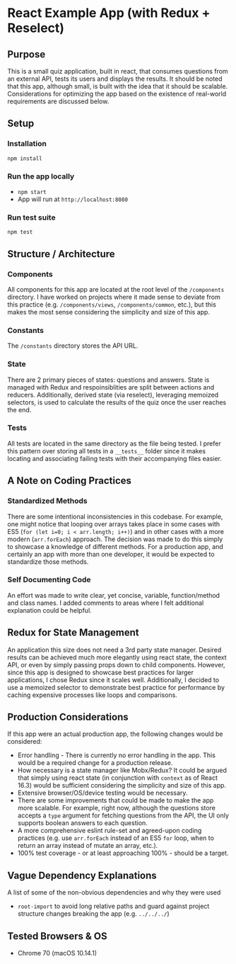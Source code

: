 # React Example App (with Redux + Reselect)

## Purpose

This is a small quiz application, built in react, that consumes questions from an external API, tests its users and displays the results. It should be noted that this app, although small, is built with the idea that it should be scalable. Considerations for optimizing the app based on the existence of real-world requirements are discussed below.

## Setup

### Installation

`npm install`

### Run the app locally

-   `npm start`
-   App will run at `http://localhost:8080`

### Run test suite

`npm test`

## Structure / Architecture

### Components

All components for this app are located at the root level of the `/components` directory. I have worked on projects where it made sense to deviate from this practice (e.g. `/components/views`, `/components/common`, etc.), but this makes the most sense considering the simplicity and size of this app.

### Constants

The `/constants` directory stores the API URL.

### State

There are 2 primary pieces of states: questions and answers. State is managed with Redux and respoinsiblities are split between actions and reducers. Additionally, derived state (via reselect), leveraging memoized selectors, is used to calculate the results of the quiz once the user reaches the end.

### Tests

All tests are located in the same directory as the file being tested. I prefer this pattern over storing all tests in a `__tests__` folder since it makes locating and associating failing tests with their accompanying files easier.

## A Note on Coding Practices

### Standardized Methods

There are some intentional inconsistencies in this codebase. For example, one might notice that looping over arrays takes place in some cases with ES5 (`for (let i=0; i < arr.length; i++)`) and in other cases with a more modern (`arr.forEach`) approach. The decision was made to do this simply to showcase a knowledge of different methods. For a production app, and certainly an app with more than one developer, it would be expected to standardize those methods.

### Self Documenting Code

An effort was made to write clear, yet concise, variable, function/method and class names. I added comments to areas where I felt additional explanation could be helpful.

## Redux for State Management

An application this size does not need a 3rd party state manager. Desired results can be achieved much more elegantly using react state, the context API, or even by simply passing props down to child components. However, since this app is designed to showcase best practices for larger applications, I chose Redux since it scales well. Additionally, I decided to use a memoized selector to demonstrate best practice for performance by caching expensive processes like loops and comparisons.

## Production Considerations

If this app were an actual production app, the following changes would be considered:

-   Error handling - There is currently no error handling in the app. This would be a required change for a production release.
-   How necessary is a state manager like Mobx/Redux? It could be argued that simply using react state (in conjunction with `context` as of React 16.3) would be sufficient considering the simplicity and size of this app.
-   Extensive browser/OS/device testing would be necessary.
-   There are some improvements that could be made to make the app more scalable. For example, right now, although the questions store accepts a `type` argument for fetching questions from the API, the UI only supports boolean answers to each question.
-   A more comprehensive eslint rule-set and agreed-upon coding practices (e.g. use `arr.forEach` instead of an ES5 `for` loop, when to return an array instead of mutate an array, etc.).
-   100% test coverage - or at least approaching 100% - should be a target.

## Vague Dependency Explanations

A list of some of the non-obvious dependencies and why they were used

-   `root-import` to avoid long relative paths and guard against project structure changes breaking the app (e.g. `../../../`)

## Tested Browsers & OS

-   Chrome 70 (macOS 10.14.1)
